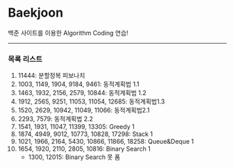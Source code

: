 # Baekjoon

백준 사이트를 이용한 Algorithm Coding 연습!

---
### 목록 리스트
1. 11444: 분할정복 피보나치
2. 1003, 1149, 1904, 9184, 9461: 동적계획법 1.1
3. 1463, 1932, 2156, 2579, 10844: 동적계획법 1.2
4. 1912, 2565, 9251, 11053, 11054, 12685: 동적계획법1.3
5. 1520, 2629, 10942, 11049, 11066: 동적계획법2.1
6. 2293, 7579: 동적계획법 2.2
7. 1541, 1931, 11047, 11399, 13305: Greedy 1
8. 1874, 4949, 9012, 10773, 10828, 17298: Stack 1
9. 1021, 1966, 2164, 5430, 10866, 11866, 18258: Queue&Deque 1
10. 1654, 1920, 2110, 2805, 10816: Binary Search 1
    - 1300, 12015: Binary Search 못 품